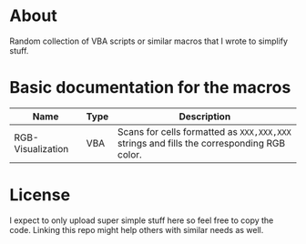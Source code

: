# About
Random collection of VBA scripts or similar macros that I wrote to simplify stuff.

# Basic documentation for the macros

| Name              | Type | Description                                                                               |
|-------------------|------|-------------------------------------------------------------------------------------------|
| RGB-Visualization | VBA  | Scans for cells formatted as `XXX,XXX,XXX` strings and fills the corresponding RGB color. |

# License
I expect to only upload super simple stuff here so feel free to copy the code. Linking this repo might help others with similar needs as well.